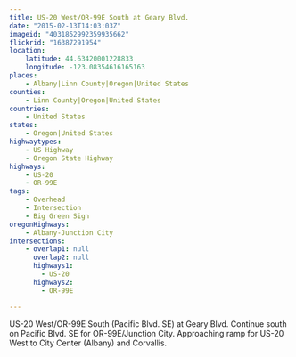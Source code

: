 ```yaml
---
title: US-20 West/OR-99E South at Geary Blvd.
date: "2015-02-13T14:03:03Z"
imageid: "4031852992359935662"
flickrid: "16387291954"
location:
    latitude: 44.63420001228833
    longitude: -123.08354616165163
places:
    - Albany|Linn County|Oregon|United States
counties:
    - Linn County|Oregon|United States
countries:
    - United States
states:
    - Oregon|United States
highwaytypes:
    - US Highway
    - Oregon State Highway
highways:
    - US-20
    - OR-99E
tags:
    - Overhead
    - Intersection
    - Big Green Sign
oregonHighways:
    - Albany-Junction City
intersections:
    - overlap1: null
      overlap2: null
      highways1:
        - US-20
      highways2:
        - OR-99E

---
```

US-20 West/OR-99E South (Pacific Blvd. SE) at Geary Blvd.  Continue south on Pacific Blvd. SE for OR-99E/Junction City.  Approaching ramp for US-20 West to City Center (Albany) and Corvallis.
